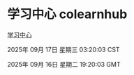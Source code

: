 # 学习中心 colearnhub
[学习中心](http://59.174.8.204:56308/colearnhub/)

2025年 09月 17日 星期三 03:20:03 CST

2025年 09月 16日 星期二 19:20:03 GMT
